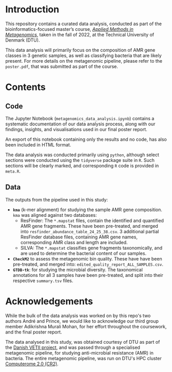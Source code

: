# Introduction
This repository contains a curated data analysis, conducted as part of the bioinformatics-focused master’s course, [*Applied Methods in Metagenomics*](https://kurser.dtu.dk/course/2021-2022/23260?menulanguage=en), taken in the fall of 2022, at the Technical University of Denmark (DTU). 

This data analysis will primarily focus on the composition of AMR gene classes in 3 genetic samples, as well as classifying bacteria that are likely present. For more details on the metagenomic pipeline, please refer to the `poster.pdf`, that was submitted as part of the course.

# Contents
## Code
The Jupyter Notebook (`metagenomics_data_analysis.ipynb`) contains a systematic documentation of our data analysis process, along with our findings, insights, and visualisations used in our final poster report. 

An export of this notebook containing only the results and no code, has also been included in HTML format.

The data analysis was conducted primarily using `python`, although select sections were conducted using the `tidyverse` package suite in `R`. Such sections will be clearly marked, and corresponding `R` code is provided in `meta.R`.

## Data
The outputs from the pipeline used in this study:
* **`kma`** (k-mer alignment) for studying the sample AMR gene composition. `kma` was aligned against two databases:
    * ResFinder: The `*.mapstat` files, contain the identified and quantified AMR gene fragments. These have been pre-treated, and merged into `resfinder_abundance_table_24_25_38.csv`. 3 additional partial ResFinder database files, containing AMR gene names, corresponding AMR class and length are included.
    * SILVA: The `*.mapstat` classifies gene fragments taxonomically, and are used to determine the bacterial content of our samples. 
* **`CheckM2`** to assess the metagenomic bin quality. These have have been pre-treated, and merged into: `edited_quality_report_ALL_SAMPLES.csv`.
* **`GTDB-tk`**: for studying the microbial diversity. The taxonomical annotations for all 3 samples have been pre-treated, and split into their respective `summary.tsv` files.   

# Acknowledgements
While the bulk of the data analysis was worked on by this repo's two authors André and Prince, we would like to acknowledge our third group member Adikrishna Murali Mohan, for her effort throughout the coursework, and the final poster report.

The data analysed in this study, was obtained courtesy of DTU as part of the [Danish VETII project](https://www.ebi.ac.uk/ena/browser/view/PRJEB26961?show=reads), and was passed through a specialised metagenomic pipeline, for studying anti-microbial resistance (AMR) in bacteria. The entire metagenomic pipeline, was run on DTU's HPC cluster [Computerome 2.0 (CR2)](https://www.computerome.dk/).
